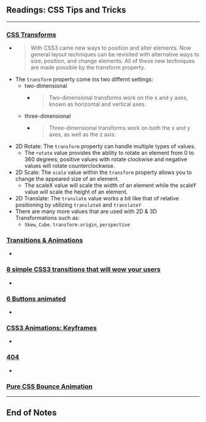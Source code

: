 ## Readings: CSS Tips and Tricks
***
### [CSS Transforms](https://learn.shayhowe.com/advanced-html-css/css-transforms/)
- > With CSS3 came new ways to position and alter elements. Now general layout techniques can be revisited with alternative ways to size, position, and change elements. All of these new techniques are made possible by the transform property.
- The `transform` property come ins two differnt settings:
  * two-dimensional
    * > Two-dimensional transforms work on the x and y axes, known as horizontal and vertical axes.
  * three-dimensional
    * > Three-dimensional transforms work on both the x and y axes, as well as the z axis.
- 2D Rotate: The `transform` property can handle multiple types of values.
  * The `rotate` value provides the ability to rotate an element from 0 to 360 degrees; positive values with rotate clockwise and negative values will rotate counterclockwise.
- 2D Scale: The `scale` value within the `transform` property allows you to change the appeared size of an element.
  * The scaleX value will scale the width of an element while the scaleY value will scale the height of an element.
- 2D Translate: The `translate` value works a bit like that of relative positioning by utilizing `translateX` and `translateY`
- There are many more values that are used with 2D & 3D Transformations such as:
  * `Skew`, `Cube`. `transform-origin`, `perspective`


### [Transitions & Animations](https://learn.shayhowe.com/advanced-html-css/transitions-animations/)
-  
### [8 simple CSS3 transitions that will wow your users](https://www.webdesignerdepot.com/2014/05/8-simple-css3-transitions-that-will-wow-your-users)
-
### [6 Buttons animated](https://codepen.io/retyui/pen/ByoaXV)
-
### [CSS3 Animations: Keyframes](https://codepen.io/akshaychauhan/pen/oAfae)
-
### [404](https://codepen.io/kieranfivestars/pen/MYdQxX)
-
### [Pure CSS Bounce Animation](https://codepen.io/dp_lewis/pen/gCfBv)

***
## End of Notes

